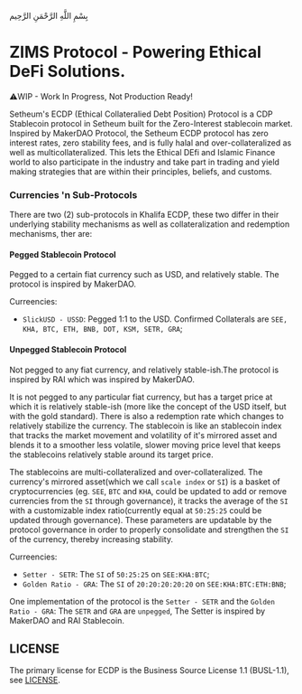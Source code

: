بِسْمِ اللَّهِ الرَّحْمَنِ الرَّحِيم

# ZIMS Protocol - Powering Ethical DeFi Solutions.

⚠️WIP - Work In Progress, Not Production Ready!

Setheum's ECDP (Ethical Collateralied Debt Position) Protocol is a CDP Stablecoin protocol in Setheum built for the Zero-Interest stablecoin market. Inspired by MakerDAO Protocol, the Setheum ECDP protocol has zero interest rates, zero stability fees, and is fully halal and over-collateralized as well as multicollateralized. This lets the Ethical DEfi and Islamic Finance world to also participate in the industry and take part in trading and yield making strategies that are within their principles, beliefs, and customs.

### Currencies 'n Sub-Protocols

There are two (2) sub-protocols in Khalifa ECDP, these two differ in their underlying stability mechanisms as well as collateralization and redemption mechanisms, ther are:

####  Pegged Stablecoin Protocol

Pegged to a certain fiat currency such as USD, and relatively stable. The protocol is inspired by MakerDAO.
 
Curreencies:
- `SlickUSD - USSD`: Pegged 1:1 to the USD.
Confirmed Collaterals are `SEE, KHA, BTC, ETH, BNB, DOT, KSM, SETR, GRA`;

####  Unpegged Stablecoin Protocol

Not pegged to any fiat currency, and relatively stable-ish.The protocol is inspired by RAI which was inspired by MakerDAO.

It is not pegged to any particular fiat currency, but has a target price at which it is relatively stable-ish (more like the concept of the USD itself, but with the gold standard). There is also a redemption rate which changes to relatively stabilize the currency. The stablecoin is like an stablecoin index that tracks the market movement and volatility of it's mirrored asset and blends it to a smoother less volatile, slower moving price level that keeps the stablecoins relatively stable around its target price.

The stablecoins are multi-collateralized and over-collateralized. The currency's mirrored asset(which we call `scale index` or `SI`) is a basket of cryptocurrencies (eg. `SEE`, `BTC` and `KHA`, could be updated to add or remove currencies from the `SI` through governance), it tracks the average of the `SI` with a customizable index ratio(currently equal at `50:25:25` could be updated through governance). These parameters are updatable by the protocol governance in order to properly consolidate and strengthen the `SI` of the currency, thereby increasing stability.

Curreencies:
- `Setter - SETR`: The `SI` of `50:25:25` on `SEE:KHA:BTC`;
- `Golden Ratio - GRA`: The `SI` of `20:20:20:20:20` on `SEE:KHA:BTC:ETH:BNB`;

 One implementation of the protocol is the `Setter - SETR` and the `Golden Ratio - GRA`: The `SETR` and `GRA` are `unpegged`,  The Setter is inspired by MakerDAO and RAI Stablecoin.

## LICENSE
The primary license for ECDP is the Business Source License 1.1 (BUSL-1.1), see [LICENSE](https://github.com/Khalifa-Blockchain/ECDP/blob/main/LICENSE.md).
